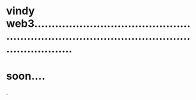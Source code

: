 # vindy web3.....................................................................................................................
# soon....
.
